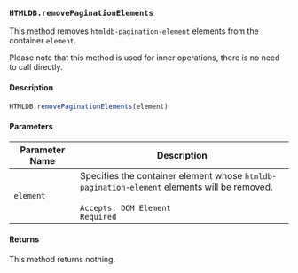 ### `HTMLDB.removePaginationElements`

This method removes `htmldb-pagination-element` elements from the container `element`.

Please note that this method is used for inner operations, there is no need to call directly.

#### Description

```javascript
HTMLDB.removePaginationElements(element)
```

#### Parameters

| Parameter Name             | Description                               |
| -------------------------- | ----------------------------------------- |
| `element` | Specifies the container element whose `htmldb-pagination-element` elements will be removed.<br><br>`Accepts: DOM Element`<br>`Required` |

#### Returns

This method returns nothing.